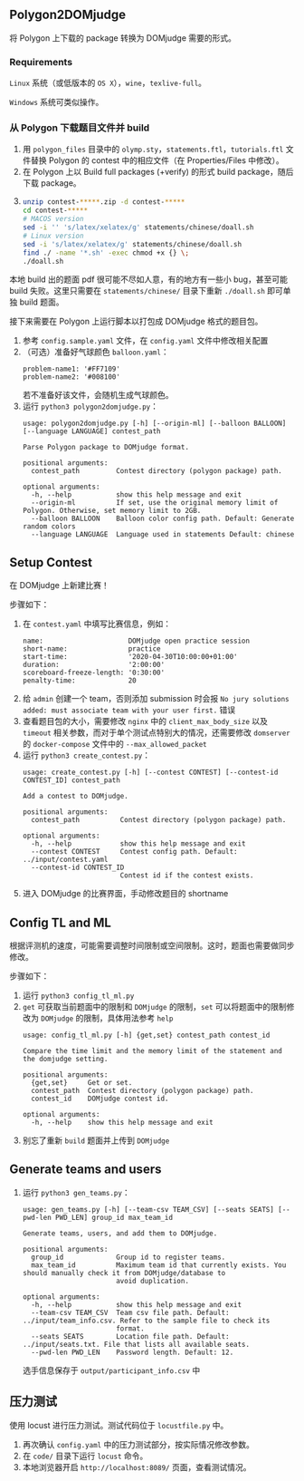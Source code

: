 ## Polygon2DOMjudge

将 Polygon 上下载的 package 转换为 DOMjudge 需要的形式。

### Requirements

`Linux` 系统（或低版本的 `OS X`），`wine`，`texlive-full`。

`Windows` 系统可类似操作。

### 从 Polygon 下载题目文件并 build

1. 用 `polygon_files` 目录中的 `olymp.sty`，`statements.ftl`，`tutorials.ftl` 文件替换 Polygon 的 contest 中的相应文件（在 Properties/Files 中修改）。
2. 在 Polygon 上以 Build full packages (+verify) 的形式 build package，随后下载 package。
3. ```sh
   unzip contest-*****.zip -d contest-*****
   cd contest-*****
   # MACOS version
   sed -i '' 's/latex/xelatex/g' statements/chinese/doall.sh
   # Linux version
   sed -i 's/latex/xelatex/g' statements/chinese/doall.sh
   find ./ -name '*.sh' -exec chmod +x {} \;
   ./doall.sh
   ```

本地 build 出的题面 pdf 很可能不尽如人意，有的地方有一些小 bug，甚至可能 build 失败。这里只需要在 `statements/chinese/` 目录下重新 `./doall.sh` 即可单独 build 题面。

接下来需要在 Polygon 上运行脚本以打包成 DOMjudge 格式的题目包。

1. 参考 `config.sample.yaml` 文件，在 `config.yaml` 文件中修改相关配置
2. （可选）准备好气球颜色 `balloon.yaml`：
   ```
   problem-name1: '#FF7109'
   problem-name2: '#008100'
   ```
   若不准备好该文件，会随机生成气球颜色。
3. 运行 `python3 polygon2domjudge.py`：
   ```
   usage: polygon2domjudge.py [-h] [--origin-ml] [--balloon BALLOON] [--language LANGUAGE] contest_path

   Parse Polygon package to DOMjudge format.
   
   positional arguments:
     contest_path         Contest directory (polygon package) path.
   
   optional arguments:
     -h, --help           show this help message and exit
     --origin-ml          If set, use the original memory limit of Polygon. Otherwise, set memory limit to 2GB.
     --balloon BALLOON    Balloon color config path. Default: Generate random colors
     --language LANGUAGE  Language used in statements Default: chinese
   ```

## Setup Contest

在 DOMjudge 上新建比赛！

步骤如下：

1. 在 `contest.yaml` 中填写比赛信息，例如：
   ```
   name:                     DOMjudge open practice session
   short-name:               practice
   start-time:               '2020-04-30T10:00:00+01:00'
   duration:                 '2:00:00'
   scoreboard-freeze-length: '0:30:00'
   penalty-time:             20
   ```
2. 给 `admin` 创建一个 team，否则添加 submission 时会报 `No jury solutions added: must associate team with your user first.` 错误 
3. 查看题目包的大小，需要修改 `nginx` 中的 `client_max_body_size` 以及 `timeout` 相关参数，而对于单个测试点特别大的情况，还需要修改 `domserver` 的 `docker-compose` 文件中的 `--max_allowed_packet`
4. 运行 `python3 create_contest.py`：
   ```
   usage: create_contest.py [-h] [--contest CONTEST] [--contest-id CONTEST_ID] contest_path

   Add a contest to DOMjudge.
   
   positional arguments:
     contest_path          Contest directory (polygon package) path.
   
   optional arguments:
     -h, --help            show this help message and exit
     --contest CONTEST     Contest config path. Default: ../input/contest.yaml
     --contest-id CONTEST_ID
                           Contest id if the contest exists.
   ```
5. 进入 DOMjudge 的比赛界面，手动修改题目的 shortname

## Config TL and ML

根据评测机的速度，可能需要调整时间限制或空间限制。这时，题面也需要做同步修改。

步骤如下：

1. 运行 `python3 config_tl_ml.py`
2. `get` 可获取当前题面中的限制和 `DOMjudge` 的限制，`set` 可以将题面中的限制修改为 `DOMjudge` 的限制，具体用法参考 `help`
   ```
   usage: config_tl_ml.py [-h] {get,set} contest_path contest_id

   Compare the time limit and the memory limit of the statement and the domjudge setting.
   
   positional arguments:
     {get,set}     Get or set.
     contest_path  Contest directory (polygon package) path.
     contest_id    DOMjudge contest id.
   
   optional arguments:
     -h, --help    show this help message and exit
   ```
3. 别忘了重新 `build` 题面并上传到 `DOMjudge`

## Generate teams and users

1. 运行 `python3 gen_teams.py`：
   ```
   usage: gen_teams.py [-h] [--team-csv TEAM_CSV] [--seats SEATS] [--pwd-len PWD_LEN] group_id max_team_id

   Generate teams, users, and add them to DOMjudge.
   
   positional arguments:
     group_id             Group id to register teams.
     max_team_id          Maximum team id that currently exists. You should manually check it from DOMjudge/database to
                          avoid duplication.
   
   optional arguments:
     -h, --help           show this help message and exit
     --team-csv TEAM_CSV  Team csv file path. Default: ../input/team_info.csv. Refer to the sample file to check its
                          format.
     --seats SEATS        Location file path. Default: ../input/seats.txt. File that lists all available seats.
     --pwd-len PWD_LEN    Password length. Default: 12.
   ```
   选手信息保存于 `output/participant_info.csv` 中

## 压力测试

使用 locust 进行压力测试。测试代码位于 `locustfile.py` 中。

1. 再次确认 `config.yaml` 中的压力测试部分，按实际情况修改参数。
2. 在 `code/` 目录下运行 `locust` 命令。
3. 本地浏览器开启 `http://localhost:8089/` 页面，查看测试情况。